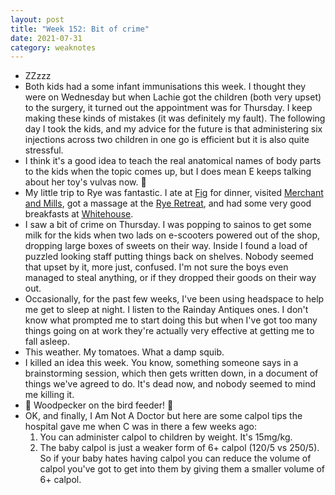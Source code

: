 ```yaml
---
layout: post
title: "Week 152: Bit of crime"
date: 2021-07-31
category: weaknotes
---
```

* ZZzzz
* Both kids had a some infant immunisations this week. I thought they were on Wednesday but when Lachie got the children (both very upset) to the surgery, it turned out the appointment was for Thursday. I keep making these kinds of mistakes (it was definitely my fault). The following day I took the kids, and my advice for the future is that administering six injections across two children in one go is efficient but it is also quite stressful.
* I think it's a good idea to teach the real anatomical names of body parts to the kids when the topic comes up, but I does mean E keeps talking about her toy's vulvas now. 😬
* My little trip to Rye was fantastic. I ate at [Fig](https://thefigrye.com/) for dinner, visited [Merchant and Mills](https://merchantandmills.com/rye-story/), got a massage at the [Rye Retreat](https://theryeretreat.co.uk/), and had some very good breakfasts at [Whitehouse](https://www.whitehouserye.co.uk/).
* I saw a bit of crime on Thursday. I was popping to sainos to get some milk for the kids when two lads on e-scooters powered out of the shop, dropping large boxes of sweets on their way. Inside I found a load of puzzled looking staff putting things back on shelves. Nobody seemed that upset by it, more just, confused. I'm not sure the boys even managed to steal anything, or if they dropped their goods on their way out.
* Occasionally, for the past few weeks, I've been using headspace to help me get to sleep at night. I listen to the Rainday Antiques ones. I don't know what prompted me to start doing this but when I've got too many things going on at work they're actually very effective at getting me to fall asleep.
* This weather. My tomatoes. What a damp squib.
* I killed an idea this week. You know, something someone says in a brainstorming session, which then gets written down, in a document of things we've agreed to do. It's dead now, and nobody seemed to mind me killing it.
* 🚨 Woodpecker on the bird feeder! 🚨
* OK, and finally, I Am Not A Doctor but here are some calpol tips the hospital gave me when C was in there a few weeks ago:
  1. You can administer calpol to children by weight. It's 15mg/kg.
  1. The baby calpol is just a weaker form of 6+ calpol (120/5 vs 250/5). So if your baby hates having calpol you can reduce the volume of calpol you've got to get into them by giving them a smaller volume of 6+ calpol.
